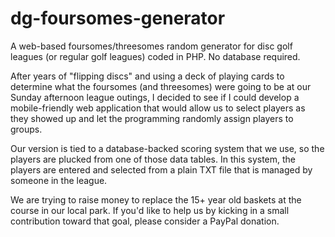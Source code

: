 # dg-foursomes-generator
A web-based foursomes/threesomes random generator for disc golf leagues (or regular golf leagues) coded in PHP. No database required.

After years of "flipping discs" and using a deck of playing cards to determine what the foursomes (and threesomes) were going to be at our Sunday afternoon league outings, I decided to see if I could develop a mobile-friendly web application that would allow us to select players as they showed up and let the programming randomly assign players to groups.

Our version is tied to a database-backed scoring system that we use, so the players are plucked from one of those data tables. In this system, the players are entered and selected from a plain TXT file that is managed by someone in the league.

We are trying to raise money to replace the 15+ year old baskets at the course in our local park. If you'd like to help us by kicking in a small contribution toward that goal, please consider a PayPal donation.


